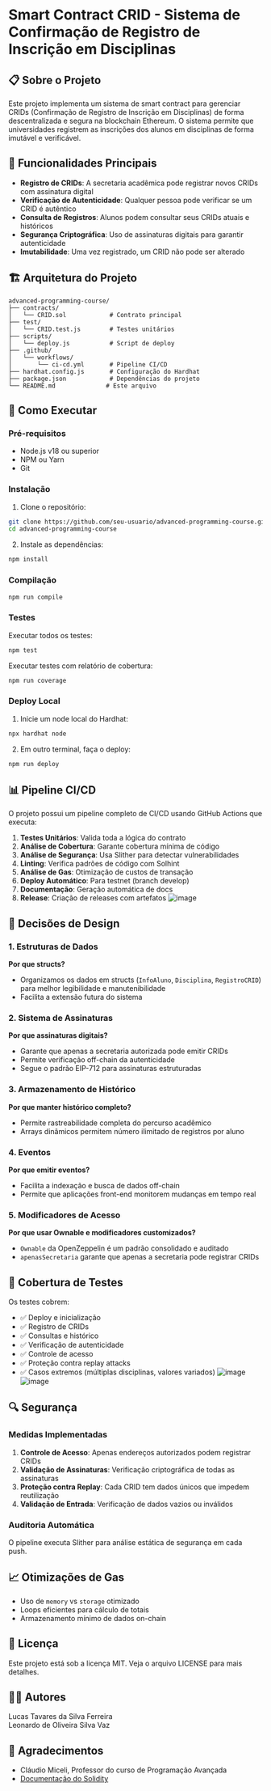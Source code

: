 # Smart Contract CRID - Sistema de Confirmação de Registro de Inscrição em Disciplinas

## 📋 Sobre o Projeto

Este projeto implementa um sistema de smart contract para gerenciar CRIDs (Confirmação de Registro de Inscrição em Disciplinas) de forma descentralizada e segura na blockchain Ethereum. O sistema permite que universidades registrem as inscrições dos alunos em disciplinas de forma imutável e verificável.

## 🎯 Funcionalidades Principais

- **Registro de CRIDs**: A secretaria acadêmica pode registrar novos CRIDs com assinatura digital
- **Verificação de Autenticidade**: Qualquer pessoa pode verificar se um CRID é autêntico
- **Consulta de Registros**: Alunos podem consultar seus CRIDs atuais e históricos
- **Segurança Criptográfica**: Uso de assinaturas digitais para garantir autenticidade
- **Imutabilidade**: Uma vez registrado, um CRID não pode ser alterado

## 🏗️ Arquitetura do Projeto

```
advanced-programming-course/
├── contracts/
│   └── CRID.sol            # Contrato principal
├── test/
│   └── CRID.test.js        # Testes unitários
├── scripts/
│   └── deploy.js           # Script de deploy
├── .github/
│   └── workflows/
│       └── ci-cd.yml       # Pipeline CI/CD
├── hardhat.config.js       # Configuração do Hardhat
├── package.json            # Dependências do projeto
└── README.md              # Este arquivo
```

## 🚀 Como Executar

### Pré-requisitos

- Node.js v18 ou superior
- NPM ou Yarn
- Git

### Instalação

1. Clone o repositório:
```bash
git clone https://github.com/seu-usuario/advanced-programming-course.git
cd advanced-programming-course
```

2. Instale as dependências:
```bash
npm install
```

### Compilação

```bash
npm run compile
```

### Testes

Executar todos os testes:
```bash
npm test
```

Executar testes com relatório de cobertura:
```bash
npm run coverage
```

### Deploy Local

1. Inicie um node local do Hardhat:
```bash
npx hardhat node
```

2. Em outro terminal, faça o deploy:
```bash
npm run deploy
```

## 📊 Pipeline CI/CD

O projeto possui um pipeline completo de CI/CD usando GitHub Actions que executa:

1. **Testes Unitários**: Valida toda a lógica do contrato
2. **Análise de Cobertura**: Garante cobertura mínima de código
3. **Análise de Segurança**: Usa Slither para detectar vulnerabilidades
4. **Linting**: Verifica padrões de código com Solhint
5. **Análise de Gas**: Otimização de custos de transação
6. **Deploy Automático**: Para testnet (branch develop) 
7. **Documentação**: Geração automática de docs
8. **Release**: Criação de releases com artefatos
![image](https://github.com/user-attachments/assets/18a942fe-3d7d-4ddf-8865-93f6b94812e3)


## 🔐 Decisões de Design

### 1. Estruturas de Dados

**Por que structs?**
- Organizamos os dados em structs (`InfoAluno`, `Disciplina`, `RegistroCRID`) para melhor legibilidade e manutenibilidade
- Facilita a extensão futura do sistema

### 2. Sistema de Assinaturas

**Por que assinaturas digitais?**
- Garante que apenas a secretaria autorizada pode emitir CRIDs
- Permite verificação off-chain da autenticidade
- Segue o padrão EIP-712 para assinaturas estruturadas

### 3. Armazenamento de Histórico

**Por que manter histórico completo?**
- Permite rastreabilidade completa do percurso acadêmico
- Arrays dinâmicos permitem número ilimitado de registros por aluno

### 4. Eventos

**Por que emitir eventos?**
- Facilita a indexação e busca de dados off-chain
- Permite que aplicações front-end monitorem mudanças em tempo real

### 5. Modificadores de Acesso

**Por que usar Ownable e modificadores customizados?**
- `Ownable` da OpenZeppelin é um padrão consolidado e auditado
- `apenasSecretaria` garante que apenas a secretaria pode registrar CRIDs

## 🧪 Cobertura de Testes

Os testes cobrem:

- ✅ Deploy e inicialização
- ✅ Registro de CRIDs
- ✅ Consultas e histórico
- ✅ Verificação de autenticidade
- ✅ Controle de acesso
- ✅ Proteção contra replay attacks
- ✅ Casos extremos (múltiplas disciplinas, valores variados)
![image](https://github.com/user-attachments/assets/aef539e4-424e-4d74-8294-82ffa992ef4b)
![image](https://github.com/user-attachments/assets/9559b0c6-005a-40f8-a2cb-544f9576303a)



## 🔍 Segurança

### Medidas Implementadas

1. **Controle de Acesso**: Apenas endereços autorizados podem registrar CRIDs
2. **Validação de Assinaturas**: Verificação criptográfica de todas as assinaturas
3. **Proteção contra Replay**: Cada CRID tem dados únicos que impedem reutilização
4. **Validação de Entrada**: Verificação de dados vazios ou inválidos

### Auditoria Automática

O pipeline executa Slither para análise estática de segurança em cada push.

## 📈 Otimizações de Gas

- Uso de `memory` vs `storage` otimizado
- Loops eficientes para cálculo de totais
- Armazenamento mínimo de dados on-chain

## 📝 Licença

Este projeto está sob a licença MIT. Veja o arquivo LICENSE para mais detalhes.

## 👨‍💻 Autores

Lucas Tavares da Silva Ferreira<br>
Leonardo de Oliveira Silva Vaz

## 🙏 Agradecimentos

- Cláudio Miceli, Professor do curso de Programação Avançada
- [Documentação do Solidity](https://docs.soliditylang.org/en/v0.8.30/)

